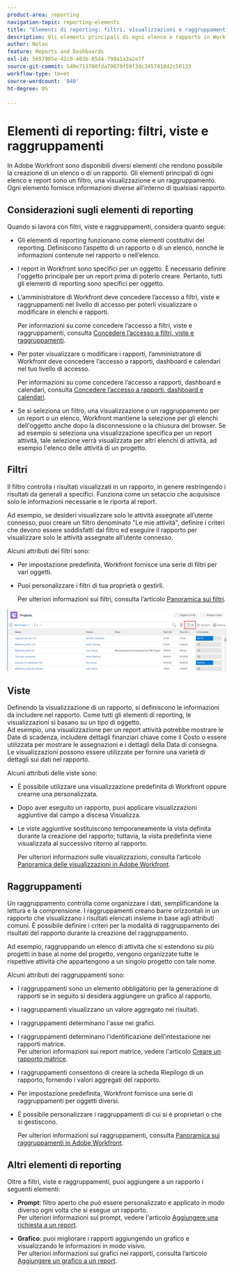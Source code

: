 ```yaml
---
product-area: reporting
navigation-topic: reporting-elements
title: "Elementi di reporting: filtri, visualizzazioni e raggruppamenti"
description: Gli elementi principali di ogni elenco e rapporto in Workfront sono un filtro, una vista e un raggruppamento. Ogni elemento fornisce informazioni diverse all’interno di qualsiasi rapporto.
author: Nolan
feature: Reports and Dashboards
exl-id: 5697905e-42c0-403b-85d4-798a1a3a2e7f
source-git-commit: 548e713700fda79070f59f3dc3457410d2c50133
workflow-type: tm+mt
source-wordcount: '840'
ht-degree: 0%

---
```


# Elementi di reporting: filtri, viste e raggruppamenti

<!--
<div style="color: #ff1493;" data-mc-conditions="QuicksilverOrClassic.Draft mode">
<p>AL: Add information here about all the different kinds of FVGs: in reports, in lists, beta, etc // OR: this article should be a high-level overview of reporting elements. Then, each type of element should have:</p>
<p>- overview for Filters</p>
<p>- create a filter</p>
<p>- share a filter</p>
<p>ALL in Reporting elements but the Shared ones should be linked to Basics> Sharing; some of the articles in the Basics> Navigation> Use lists might beed to link here as well</p>
</div>
-->

In Adobe Workfront sono disponibili diversi elementi che rendono possibile la creazione di un elenco o di un rapporto. Gli elementi principali di ogni elenco e report sono un filtro, una visualizzazione e un raggruppamento. Ogni elemento fornisce informazioni diverse all’interno di qualsiasi rapporto.

## Considerazioni sugli elementi di reporting

Quando si lavora con filtri, viste e raggruppamenti, considera quanto segue:

* Gli elementi di reporting funzionano come elementi costitutivi del reporting. Definiscono l’aspetto di un rapporto o di un elenco, nonché le informazioni contenute nel rapporto o nell’elenco.
* I report in Workfront sono specifici per un oggetto. È necessario definire l&#39;oggetto principale per un report prima di poterlo creare. Pertanto, tutti gli elementi di reporting sono specifici per oggetto.
* L’amministratore di Workfront deve concedere l’accesso a filtri, viste e raggruppamenti nel livello di accesso per poterli visualizzare o modificare in elenchi e rapporti.

  Per informazioni su come concedere l’accesso a filtri, viste e raggruppamenti, consulta [Concedere l’accesso a filtri, viste e raggruppamenti](../../../administration-and-setup/add-users/configure-and-grant-access/grant-access-fvg.md).

* Per poter visualizzare o modificare i rapporti, l’amministratore di Workfront deve concedere l’accesso a rapporti, dashboard e calendari nel tuo livello di accesso.

  Per informazioni su come concedere l’accesso a rapporti, dashboard e calendari, consulta [Concedere l’accesso a rapporti, dashboard e calendari](../../../administration-and-setup/add-users/configure-and-grant-access/grant-access-reports-dashboards-calendars.md).

* Se si seleziona un filtro, una visualizzazione o un raggruppamento per un report o un elenco, Workfront mantiene la selezione per gli elenchi dell&#39;oggetto anche dopo la disconnessione o la chiusura del browser. Se ad esempio si seleziona una visualizzazione specifica per un report attività, tale selezione verrà visualizzata per altri elenchi di attività, ad esempio l&#39;elenco delle attività di un progetto.

## Filtri

Il filtro controlla i risultati visualizzati in un rapporto, in genere restringendo i risultati da generali a specifici. Funziona come un setaccio che acquisisce solo le informazioni necessarie e le riporta al report.

Ad esempio, se desideri visualizzare solo le attività assegnate all’utente connesso, puoi creare un filtro denominato &quot;Le mie attività&quot;, definire i criteri che devono essere soddisfatti dal filtro ed eseguire il rapporto per visualizzare solo le attività assegnate all’utente connesso.

Alcuni attributi dei filtri sono:

* Per impostazione predefinita, Workfront fornisce una serie di filtri per vari oggetti.
* Puoi personalizzare i filtri di tua proprietà o gestirli.

  Per ulteriori informazioni sui filtri, consulta l’articolo [Panoramica sui filtri](../../../reports-and-dashboards/reports/reporting-elements/filters-overview.md).

![Icona Filtro](assets/projects-list-with-filter-drop-down-highlighted-nwe.png)

## Viste

Definendo la visualizzazione di un rapporto, si definiscono le informazioni da includere nel rapporto. Come tutti gli elementi di reporting, le visualizzazioni si basano su un tipo di oggetto.\
Ad esempio, una visualizzazione per un report attività potrebbe mostrare le Date di scadenza, includere dettagli finanziari chiave come il Costo o essere utilizzata per mostrare le assegnazioni e i dettagli della Data di consegna. Le visualizzazioni possono essere utilizzate per fornire una varietà di dettagli sui dati nel rapporto.

Alcuni attributi delle viste sono:

* È possibile utilizzare una visualizzazione predefinita di Workfront oppure crearne una personalizzata.
* Dopo aver eseguito un rapporto, puoi applicare visualizzazioni aggiuntive dal campo a discesa Visualizza.
* Le viste aggiuntive sostituiscono temporaneamente la vista definita durante la creazione del rapporto; tuttavia, la vista predefinita viene visualizzata al successivo ritorno al rapporto.

  Per ulteriori informazioni sulle visualizzazioni, consulta l’articolo [Panoramica delle visualizzazioni in Adobe Workfront](../../../reports-and-dashboards/reports/reporting-elements/views-overview.md).

## Raggruppamenti

Un raggruppamento controlla come organizzare i dati, semplificandone la lettura e la comprensione. I raggruppamenti creano barre orizzontali in un rapporto che visualizzano i risultati elencati insieme in base agli attributi comuni. È possibile definire i criteri per la modalità di raggruppamento dei risultati del rapporto durante la creazione del raggruppamento.

Ad esempio, raggruppando un elenco di attività che si estendono su più progetti in base al nome del progetto, vengono organizzate tutte le rispettive attività che appartengono a un singolo progetto con tale nome.

Alcuni attributi dei raggruppamenti sono:

* I raggruppamenti sono un elemento obbligatorio per la generazione di rapporti se in seguito si desidera aggiungere un grafico al rapporto.
* I raggruppamenti visualizzano un valore aggregato nei risultati.&#x200B;
* I raggruppamenti determinano l&#39;asse nei grafici.
* I raggruppamenti determinano l’identificazione dell’intestazione nei rapporti matrice.\
  Per ulteriori informazioni sui report matrice, vedere l&#39;articolo [Creare un rapporto matrice](../../../reports-and-dashboards/reports/creating-and-managing-reports/create-matrix-report.md).

* I raggruppamenti consentono di creare la scheda Riepilogo di un rapporto, fornendo i valori aggregati del rapporto.
* Per impostazione predefinita, Workfront fornisce una serie di raggruppamenti per oggetti diversi.
* È possibile personalizzare i raggruppamenti di cui si è proprietari o che si gestiscono.

  Per ulteriori informazioni sui raggruppamenti, consulta [Panoramica sui raggruppamenti in Adobe Workfront](../../../reports-and-dashboards/reports/reporting-elements/groupings-overview.md).

## Altri elementi di reporting

Oltre a filtri, viste e raggruppamenti, puoi aggiungere a un rapporto i seguenti elementi:

* **Prompt**: filtro aperto che può essere personalizzato e applicato in modo diverso ogni volta che si esegue un rapporto.\
  Per ulteriori informazioni sui prompt, vedere l&#39;articolo [Aggiungere una richiesta a un report](../../../reports-and-dashboards/reports/creating-and-managing-reports/add-prompt-report.md).

* **Grafico**: puoi migliorare i rapporti aggiungendo un grafico e visualizzando le informazioni in modo visivo.\
  Per ulteriori informazioni sui grafici nei rapporti, consulta l’articolo [Aggiungere un grafico a un report](../../../reports-and-dashboards/reports/creating-and-managing-reports/add-chart-report.md).
